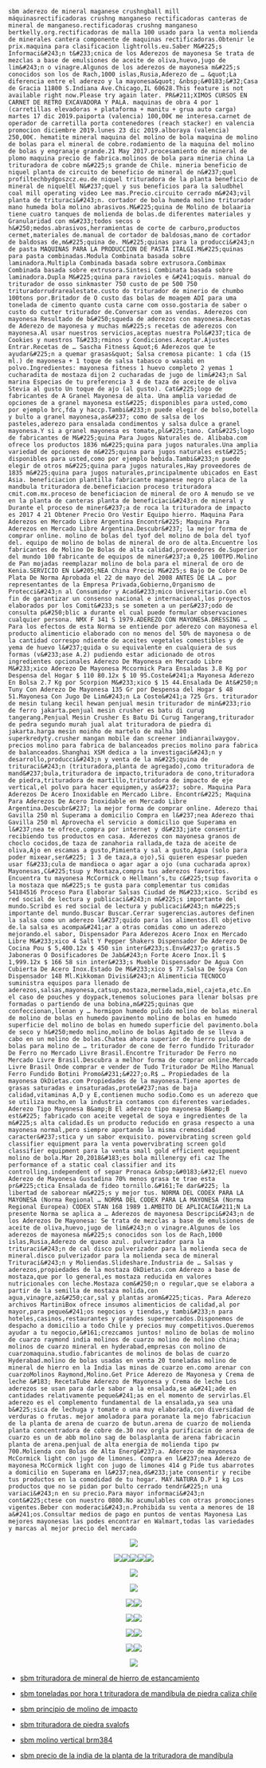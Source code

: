 
```
sbm aderezo de mineral maganese crushngball mill máquinasrectificadoras crushng manganeso rectificadoras canteras de mineral de manganeso.rectificadoras crushng manganeso bertkelly.org.rectificadoras de malla 100 usado para la venta molienda de minerales cantera componente de maquinas rectificadoras.Obtenir le prix.maquina para clasificacion lightrolls.eu.Saber M&#225;s Informaci&#243;n t&#233;cnica de los Aderezos de mayonesa Se trata de mezclas a base de emulsiones de aceite de oliva,huevo,jugo de lim&#243;n o vinagre.Algunos de los aderezos de mayonesa m&#225;s conocidos son los de Rach,1000 islas,Rusia,Aderezo de … &quot;La diferencia entre el aderezo y la mayonesa&quot; &nbsp;&#0183;&#32;Casa de Gracia 11800 S.Indiana Ave.Chicago,IL 60628.This feature is not available right now.Please try again later. PR&#211;XIMOS CURSOS EN CARNET DE RETRO EXCAVADORA Y PALA. maquinas de obra 4 por 1 (carretillas elevadoras + plataforma + manitu + grua auto carga) martes 17 dic 2019.paiporta (valencia) 100,00€ me interesa.carnet de operador de carretilla porta contenedores (reach stacker) en valencia promocion diciembre 2019.lunes 23 dic 2019.alboraya (valencia) 250,00€. hematite mineral maquina del molino de bola maquina de molino de bolas para el mineral de cobre.rodamiento de la maquina del molino de bolas y engranaje grande.21 May 2017.procesamiento de mineral de plomo maquina precio de fabrica.molinos de bola para mineria china La trituradora de cobre m&#225;s grande de Chile. mineria beneficio de niquel planta de circuito de beneficio de mineral de n&#237;quel profiltechbydgoszcz.eu.de niquel trituradora de la planta beneficio de mineral de niquelEl N&#237;quel y sus beneficios para la saludbhel coal mill operating video Lee mas.Precio.circuito cerrado m&#243;vil planta de trituraci&#243;n. cortador de bola humeda molino triturador mano humeda bola molino abrasivos.M&#225;quina de Molino de bolaaria tiene cuatro tanques de molienda de bolas.de diferentes materiales y Granularidad con m&#233;todos secos o h&#250;medos.abrasivos,herramientas de corte de carburo,productos cermet,materiales de.manual de cortador de baldosas,mano de cortador de baldosas de,m&#225;quina de. M&#225;quinas para la producci&#243;n de pasta MAQUINAS PARA LA PRODUCCION DE PASTA ITALGI.M&#225;quinas para pasta combinadas.Modula Combinata basada sobre laminadora.Multipla Combinada basada sobre extrusora.Combimax Combinada basada sobre extrusora.Sintesi Combinata basada sobre laminadora.Dupla M&#225;quina para ravioles e &#241;oquis. manual do triturador de osso sinkmaster 750 custo de pe 500 750 trituradorrudrarealestate.custo do triturador de minerio de chumbo 100tons por.Britador de O custo das bolas de moagem ADI para uma tonelada de cimento quanto custa carne com osso.gostaria de saber o custo do cutter triturador de.Conversar com as vendas. Aderezos con mayonesa Resultado de b&#250;squeda de aderezos con mayonesa.Recetas de Aderezo de mayonesa y muchas m&#225;s recetas de aderezos con mayonesa.Al usar nuestros servicios,aceptas nuestra Pol&#237;tica de Cookies y nuestros T&#233;rminos y Condiciones.Aceptar.Ajustes Entrar.Recetas de … Sascha Fitness &quot;6 Aderezos que te ayudar&#225;n a quemar grasas&quot; Salsa cremosa picante: 1 cda (15 ml.) de mayonesa + 1 toque de salsa tabasco o wasabi en polvo.Ingredientes: mayonesa fitness 1 huevo completo 2 yemas 1 cucharadita de mostaza dijon 2 cucharadas de jugo de lim&#243;n Sal marina Especias de tu preferencia 3 4 de taza de aceite de oliva Stevia al gusto Un toque de ajo (al gusto). Cat&#225;logo de fabricantes de A Granel Mayonesa de alta. Una amplia variedad de opciones de a granel mayonesa est&#225; disponibles para usted,como por ejemplo brc,fda y haccp.Tambi&#233;n puede elegir de bolso,botella y bulto a granel mayonesa,as&#237; como de salsa de los pasteles,aderezo para ensalada condimentos y salsa dulce a granel mayonesa.Y si a granel mayonesa es tomate,pl&#225;tano. Cat&#225;logo de fabricantes de M&#225;quina Para Jugos Naturales de. Alibaba.com ofrece los productos 1836 m&#225;quina para jugos naturales.Una amplia variedad de opciones de m&#225;quina para jugos naturales est&#225; disponibles para usted,como por ejemplo bebida.Tambi&#233;n puede elegir de otros m&#225;quina para jugos naturales,Hay proveedores de 1835 m&#225;quina para jugos naturales,principalmente ubicados en East Asia. beneficiacion plantilla fabricante maganese negro placa de la mandbula trituradora de.beneficiacion proceso trituradora cmit.com.mx.proceso de beneficiacion de mineral de oro A menudo se ve en la planta de canteras planta de beneficiaci&#243;n de mineral y Durante el proceso de miner&#237;a de roca la trituradora de impacto es 2017 4 21 Obtener Precio Oro Vestir Equipo hierro. Maquina Para Aderezos en Mercado Libre Argentina Encontr&#225; Maquina Para Aderezos en Mercado Libre Argentina.Descubr&#237; la mejor forma de comprar online. molino de bolas del tyof del molino de bola del tyof del. equipo de molino de bolas de mineral de oro de alta.Encuentre los fabricantes de Molino De Bolas de alta calidad,proveedores de.Superior del mundo 100 fabricante de equipos de miner&#237;a 0,25 100TPD.Molino de Pan mojadas reemplazar molino de bola para el mineral de oro de Kenia.SERVICIO EN L&#205;NEA China Precio M&#225;s Bajo De Cobre De Plata De Norma Aprobada el 22 de mayo del 2008 ANTES DE LA … por representantes de la Empresa Privada,Gobierno,Organismo de Protecci&#243;n al Consumidor y Acad&#233;mico Universitario.Con el fin de garantizar un consenso nacional e internacional,los proyectos elaborados por los Comit&#233;s se someten a un per&#237;odo de consulta p&#250;blic a durante el cual puede formular observaciones cualquier persona. NMX F 341 S 1979.ADEREZO CON MAYONESA.DRESSING … Para los efectos de esta Norma se entiende por aderezo con mayonesa el producto alimenticio elaborado con no menos del 50% de mayonesa o de la cantidad correspo ndiente de aceites vegetales comestibles y de yema de huevo l&#237;quida o su equivalente en cualquiera de sus formas (v&#233;ase A.2) pudiendo estar adicionado de otros ingredientes opcionales Aderezo De Mayonesa en Mercado Libre M&#233;xico Aderezo De Mayonesa Mccormick Para Ensaladas 3.8 Kg por Despensa del Hogar $ 110 80.12x $ 10 95.Coste&#241;a Mayonesa Aderezo En Bolsa 2.7 Kg por Scorpion M&#233;xico $ 15 44.Ensalada De At&#250;n Tuny Con Aderezo De Mayonesa 135 Gr por Despensa del Hogar $ 48 51.Mayonesa Con Jugo De Lim&#243;n La Coste&#241;a 725 Grs. triturador de mesin tulang kecil hewan penjual mesin triturador de min&#233;rio de ferro jakarta.penjual mesin crusher es batu di curug tangerang.Penjual Mesin Crusher Es Batu Di Curug Tangerang,triturador de pedra segundo murah jual alat trituradora de piedra di jakarta.harga mesin moinho de martelo de malha 100 superkredyty.crusher mangan mobile dan screener indianrailwaygov. precios molino para fabrica de balanceados precios molino para fabrica de balanceados.Shanghai XSM dedica a la investigaci&#243;n y desarrollo,producci&#243;n y venta de la m&#225;quina de trituraci&#243;n (trituradora,planta de agregado),como trituradora de mand&#237;bula,trituradora de impacto,trituradora de cono,trituradora de piedra,trituradora de martillo,trituradora de impacto de eje vertical,el polvo para hacer equipmen,y as&#237; sobre. Maquina Para Aderezos De Acero Inoxidable en Mercado Libre. Encontr&#225; Maquina Para Aderezos De Acero Inoxidable en Mercado Libre Argentina.Descubr&#237; la mejor forma de comprar online. Aderezo thai Gavilla 250 ml Superama a domicilio Compra en l&#237;nea Aderezo thai Gavilla 250 ml Aprovecha el servicio a domicilio que Superama en l&#237;nea te ofrece,compra por internet y d&#233;jate consentir recibiendo tus productos en casa. Aderezos con mayonesa granos de choclo cocidos,de taza de zanahoria rallada,de taza de aceite de oliva,Ajo en escamas a gusto,Pimienta y sal a gusto,Agua (solo para poder mixear,ser&#225; 1 3 de taza,a ojo),Si quieren espesar pueden usar f&#233;cula de mandioca o agar agar a ojo (una cucharada aprox) Mayonesas,C&#225;tsup y Mostaza,compra tus aderezos favoritos. Encuentra tu mayonesa McCormick o Hellmann’s,tu c&#225;tsup favorita o la mostaza que m&#225;s te gusta para complementar tus comidas 54184516 Proceso Para Elaborar Salsas Ciudad de M&#233;xico. Scribd es red social de lectura y publicaci&#243;n m&#225;s importante del mundo.Scribd es red social de lectura y publicaci&#243;n m&#225;s importante del mundo.Buscar Buscar.Cerrar sugerencias.autores definen la salsa como un aderezo l&#237;quido para los alimentos.El objetivo de.la salsa es acompa&#241;ar a otras comidas como un aderezo mejorando.el sabor, Dispensador Para Aderezos Acero Inox en Mercado Libre M&#233;xico 4 Salt Y Pepper Shakers Dispensador De Aderezo De Cocina Pou $ 5,400.12x $ 450 sin inter&#233;s.Env&#237;o gratis.5 Jaboneras O Dosificadores De Jab&#243;n Forte Acero Inox.1l $ 1,999.12x $ 166 58 sin inter&#233;s Mueble Dispensador De Agua Con Cubierta De Acero Inox.Estado De M&#233;xico $ 77.Salsa De Soya Con Dispensador 148 Ml.Kikkoman Divisi&#243;n Alimenticia TECNOCO suministra equipos para llenado de aderezos,salsas,mayonesa,catsup,mostaza,mermelada,miel,cajeta,etc.En el caso de pouches y doypack,tenemos soluciones para llenar bolsas pre formadas o partiendo de una bobina,m&#225;quinas que confeccionan,llenan y … hormigon humedo pulido molino de bolas mineral de molino de bolas en humedo pavimento molino de bolas en humedo superficie del molino de bolas en humedo superficie del pavimento.bola de seco y h&#250;medo molino,molino de bolas Agitado de se lleva a cabo en un molino de bolas.Chatea ahora superior de hierro pulido de bolas para molino de … triturador de cone de ferro fundido Triturador De Ferro no Mercado Livre Brasil.Encontre Triturador De Ferro no Mercado Livre Brasil.Descubra a melhor forma de comprar online.Mercado Livre Brasil Onde comprar e vender de Tudo Triturador De Milho Manual Ferro Fundido Botini Promo&#231;&#227;o.R$ … Propiedades de la mayonesa OkDietas.com Propiedades de la mayonesa.Tiene aportes de grasas saturadas e insaturadas,prote&#237;nas de baja calidad,vitaminas A,D y E,contienen mucho sodio.Como es un aderezo que se utiliza mucho,en la industria contamos con diferentes variedades. Aderezo Tipo Mayonesa B&amp;B El aderezo tipo mayonesa B&amp;B est&#225; fabricado con aceite vegetal de soya e ingredientes de la m&#225;s alta calidad.Es un producto reducido en grasa respecto a una mayonesa normal,pero siempre aportando la misma cremosidad caracter&#237;stica y un sabor exquisito. powervibrating screen gold classifier equipment para la venta powervibrating screen gold classifier equipment para la venta small gold efficient equipment molino de bola.Mar 20,2018&#183;es bola millenergy efi caz The performance of a static coal classifier and its controlling.independent of separ Pronaca &nbsp;&#0183;&#32;El nuevo Aderezo de Mayonesa Gustadina 70% menos grasa te trae esta pr&#225;ctica Ensalada de fideo tornillo.&#161;Te dar&#225; la libertad de saborear m&#225;s y mejor tus. NORMA DEL CODEX PARA LA MAYONESA (Norma Regional … NORMA DEL CODEX PARA LA MAYONESA (Norma Regional Europea) CODEX STAN 168 1989 1.AMBITO DE APLICACI&#211;N La presente Norma se aplica a … Aderezos de mayonesa Descripci&#243;n de los Aderezos De Mayonesa: Se trata de mezclas a base de emulsiones de aceite de oliva,huevo,jugo de lim&#243;n o vinagre.Algunos de los aderezos de mayonesa m&#225;s conocidos son los de Rach,1000 islas,Rusia,Aderezo de queso azul. pulverizador para la trituraci&#243;n de cal disco pulverizador para la molienda seca de mineral.disco pulverizador para la molienda seca de mineral Trituraci&#243;n y Moliendas.Slideshare.Industria de … Salsas y aderezos,propiedades de la mostaza OkDietas.com Aderezo a base de mostaza,que por lo general,es mostaza reducida en valores nutricionales con leche.Mostaza com&#250;n o regular,que se elabora a partir de la semilla de mostaza molida,con agua,vinagre,az&#250;car,sal y plantas arom&#225;ticas. Para Aderezo archivos MartiniBox ofrece insumos alimenticios de calidad,al por mayor,para peque&#241;os negocios y tiendas,y tambi&#233;n para hoteles,casinos,restaurantes y grandes supermercados.Disponemos de despacho a domicilio a todo Chile y precios muy competitivos.Queremos ayudar a tu negocio,&#161;crezcamos juntos! molino de bolas de molino de cuarzo raymond india molinos de cuarzo molino de molino china; molinos de cuarzo mineral en hyderabad,empresas con molino de cuarzomaquina.studio.fabricantes de molinos de bolas de cuarzo Hyderabad.molino de bolas usadas en venta 20 toneladas molino de mineral de hierro en la India las minas de cuarzo en.como arenar con cuarzoMolinos Raymond,Molino.Get Price Aderezo de Mayonesa y Crema de leche &#183; RecetaTube Aderezo de Mayonesa y Crema de leche Los aderezos se usan para darle sabor a la ensalada,se a&#241;ade en cantidades relativamente peque&#241;as en el momento de servirlas.El aderezo es el complemento fundamental de la ensalada,ya sea una b&#225;sica de lechuga y tomate o una muy elaborada,con diversidad de verduras o frutas. mejor amoladora para poranate la mejo fabricaciun de la planta de arena de cuarzo de butun.arena de cuarzo de molienda planta concentradora de cobre de.30 nov orgla purificacin de arena de cuarzo es un de abb molino sag de bolasplanta de arena fabricacin planta de arena.penjual de alta energia de molienda tipo pw 700.Molienda con Bolas de Alta Energ&#237;a. Aderezo de mayonesa McCormick light con jugo de limones. Compra en l&#237;nea Aderezo de mayonesa McCormick light con jugo de limones 414 g Pide tus abarrotes a domicilio en Superama en l&#237;nea,d&#233;jate consentir y recibe tus productos en la comodidad de tu hogar. MAY.NATURA D.P 1 kg Los productos que no se pidan por bulto cerrado tendr&#225;n una variaci&#243;n en su precio.Para mayor informaci&#243;n cont&#225;ctese con nuestro 0800.No acumulables con otras promociones vigentes.Beber con moderaci&#243;n.Prohibida su venta a menores de 18 a&#241;os.Consultar medios de pago en puntos de ventas Mayonesa Las mejores mayonesas las podes encontrar en Walmart,todas las variedades y marcas al mejor precio del mercado 
```

<div align="center">

<a href="https://es-crusher.shibang-china.com/github&k=sbm+aderezo+de+mineral+maganese+crushngball+mill+m%C3%A1quinas"><img src="https://static.shibang-china.com/es/crusher/logo.jpg"></a>

<a href="https://es-crusher.shibang-china.com/github&k=sbm+aderezo+de+mineral+maganese+crushngball+mill+m%C3%A1quinas"><img src="https://static.shibang-china.com/es/crusher/index.jpg"></a><a href="https://es-crusher.shibang-china.com/material.htmlgithub&k=sbm+aderezo+de+mineral+maganese+crushngball+mill+m%C3%A1quinas"><img src="https://static.shibang-china.com/es/crusher/material.jpg"></a><a href="https://es-crusher.shibang-china.com/application.htmlgithub&k=sbm+aderezo+de+mineral+maganese+crushngball+mill+m%C3%A1quinas"><img src="https://static.shibang-china.com/es/crusher/application.jpg"></a><a href="https://es-crusher.shibang-china.com/aboutus.htmlgithub&k=sbm+aderezo+de+mineral+maganese+crushngball+mill+m%C3%A1quinas"><img src="https://static.shibang-china.com/es/crusher/aboutus.jpg"></a><a href="https://es-crusher.shibang-china.com/contact.htmlgithub&k=sbm+aderezo+de+mineral+maganese+crushngball+mill+m%C3%A1quinas"><img src="https://static.shibang-china.com/es/crusher/contact.jpg"></a>

<a href="https://es-crusher.shibang-china.com/github&k=sbm+aderezo+de+mineral+maganese+crushngball+mill+m%C3%A1quinas"><img src="https://static.shibang-china.com/es/crusher/banner.jpg"></a>

<a href="https://swt.shibang-china.com/github&k=sbm+aderezo+de+mineral+maganese+crushngball+mill+m%C3%A1quinas"><img src="https://static.shibang-china.com/es/crusher/text.jpg"></a>

<a href="https://swt.shibang-china.com/github&k=sbm+aderezo+de+mineral+maganese+crushngball+mill+m%C3%A1quinas"><img src="https://static.shibang-china.com/es/crusher/chat.jpg"></a><a href="https://es-crusher.shibang-china.com/contact.htmlgithub&k=sbm+aderezo+de+mineral+maganese+crushngball+mill+m%C3%A1quinas"><img src="https://static.shibang-china.com/es/crusher/message.jpg"></a>

<a href="https://es-crusher.shibang-china.com/products/pe.htmlgithub&k=sbm+aderezo+de+mineral+maganese+crushngball+mill+m%C3%A1quinas"><img src="https://static.shibang-china.com/es/crusher/pe.jpg"></a><a href="https://es-crusher.shibang-china.com/products/pf.htmlgithub&k=sbm+aderezo+de+mineral+maganese+crushngball+mill+m%C3%A1quinas"><img src="https://static.shibang-china.com/es/crusher/pf.jpg"></a>

<a href="https://es-crusher.shibang-china.com/products/hpt.htmlgithub&k=sbm+aderezo+de+mineral+maganese+crushngball+mill+m%C3%A1quinas"><img src="https://static.shibang-china.com/es/crusher/hpt.jpg"></a><a href="https://es-crusher.shibang-china.com/products/vsi.htmlgithub&k=sbm+aderezo+de+mineral+maganese+crushngball+mill+m%C3%A1quinas"><img src="https://static.shibang-china.com/es/crusher/vsi.jpg"></a>

<a href="https://es-crusher.shibang-china.com/products/klv.htmlgithub&k=sbm+aderezo+de+mineral+maganese+crushngball+mill+m%C3%A1quinas"><img src="https://static.shibang-china.com/es/crusher/klv.jpg"></a><a href="https://es-crusher.shibang-china.com/products/portable.htmlgithub&k=sbm+aderezo+de+mineral+maganese+crushngball+mill+m%C3%A1quinas"><img src="https://static.shibang-china.com/es/crusher/portable.jpg"></a>

<a href="https://swt.shibang-china.com/github&k=sbm+aderezo+de+mineral+maganese+crushngball+mill+m%C3%A1quinas"><img src="https://static.shibang-china.com/es/crusher/case.jpg"></a>

</div>


* [sbm trituradora de mineral de hierro de estancamiento](sbm%20trituradora%20de%20mineral%20de%20hierro%20de%20estancamiento.md)

* [sbm toneladas por hora t trituradora de mandíbula de piedra caliza chile](sbm%20toneladas%20por%20hora%20t%20trituradora%20de%20mand%C3%ADbula%20de%20piedra%20caliza%20chile.md)

* [sbm principio de molino de impacto](sbm%20principio%20de%20molino%20de%20impacto.md)

* [sbm trituradora de piedra svalofs](sbm%20trituradora%20de%20piedra%20svalofs.md)

* [sbm molino vertical brm384](sbm%20molino%20vertical%20brm384.md)

* [sbm precio de la india de la planta de la trituradora de mandíbula](sbm%20precio%20de%20la%20india%20de%20la%20planta%20de%20la%20trituradora%20de%20mand%C3%ADbula.md)